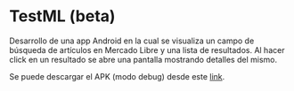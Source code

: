 # TestML (beta)

Desarrollo de una app Android en la cual se visualiza un campo de búsqueda de artículos en Mercado Libre y una lista de resultados. Al hacer click en un resultado se abre una pantalla mostrando detalles del mismo.

Se puede descargar el APK (modo debug) desde este [link](https://drive.google.com/file/d/1B9PaC_0nyNpHWvSbxUgCCxAGzxB2vNM8/view?usp=sharing).